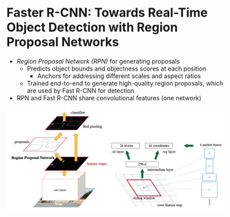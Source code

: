 # Faster R-CNN: Towards Real-Time Object Detection with Region Proposal Networks

- _Region Proposal Network (RPN)_ for generating proposals
    - Predicts object bounds and objectness scores at each position
        - Anchors for addressing different scales and aspect ratios
    - Trained end-to-end to generate high-quality region proposals, which are used by Fast R-CNN for detection
- RPN and Fast R-CNN share convolutional features (one network)

![Network architecture](images/architecture.jpg "Network architecture")
